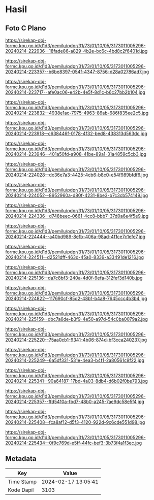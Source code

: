 # Hasil

## Foto C Plano

https://sirekap-obj-formc.kpu.go.id/d1d3/pemilu/pdpr/31/73/01/10/05/3173011005296-20240214-222936--18fade86-a829-4b2e-bc6c-4bd8c2f6401d.jpg

https://sirekap-obj-formc.kpu.go.id/d1d3/pemilu/pdpr/31/73/01/10/05/3173011005296-20240214-223357--b6be8397-054f-4347-8756-d28a02786ad7.jpg

https://sirekap-obj-formc.kpu.go.id/d1d3/pemilu/pdpr/31/73/01/10/05/3173011005296-20240214-223717--afe0ac06-e42b-4e5f-8d1c-b6c27bb2b104.jpg

https://sirekap-obj-formc.kpu.go.id/d1d3/pemilu/pdpr/31/73/01/10/05/3173011005296-20240214-223832--4938e1ac-7975-4963-86ab-686f835ee2c5.jpg

https://sirekap-obj-formc.kpu.go.id/d1d3/pemilu/pdpr/31/73/01/10/05/3173011005296-20240214-223918--c638446f-0178-4f32-bed8-438313d563dc.jpg

https://sirekap-obj-formc.kpu.go.id/d1d3/pemilu/pdpr/31/73/01/10/05/3173011005296-20240214-223946--401a50fd-a908-41be-89a1-31a4859c5cb3.jpg

https://sirekap-obj-formc.kpu.go.id/d1d3/pemilu/pdpr/31/73/01/10/05/3173011005296-20240214-224028--dc36e7a3-4425-4cb6-b8c0-e54f989bfdf6.jpg

https://sirekap-obj-formc.kpu.go.id/d1d3/pemilu/pdpr/31/73/01/10/05/3173011005296-20240214-224052--8952960a-d80f-4231-8be3-b7c3cb574149.jpg

https://sirekap-obj-formc.kpu.go.id/d1d3/pemilu/pdpr/31/73/01/10/05/3173011005296-20240214-224336--d748beec-0661-4cc8-bbb7-37d0a6e4f5e9.jpg

https://sirekap-obj-formc.kpu.go.id/d1d3/pemilu/pdpr/31/73/01/10/05/3173011005296-20240214-224444--a40bd989-8e1b-406a-98ad-4f1ce7c1efe7.jpg

https://sirekap-obj-formc.kpu.go.id/d1d3/pemilu/pdpr/31/73/01/10/05/3173011005296-20240214-224511--d2521dff-463d-45a0-8339-a33491de1216.jpg

https://sirekap-obj-formc.kpu.go.id/d1d3/pemilu/pdpr/31/73/01/10/05/3173011005296-20240214-225136--da7c8bf3-240a-4d0f-9efa-312fef3d140b.jpg

https://sirekap-obj-formc.kpu.go.id/d1d3/pemilu/pdpr/31/73/01/10/05/3173011005296-20240214-224822--117690cf-85d2-48b1-b4a8-7645ccc4b3b4.jpg

https://sirekap-obj-formc.kpu.go.id/d1d3/pemilu/pdpr/31/73/01/10/05/3173011005296-20240214-225159--dbc7a6de-b3f9-4e50-a97d-54c0ba0079a2.jpg

https://sirekap-obj-formc.kpu.go.id/d1d3/pemilu/pdpr/31/73/01/10/05/3173011005296-20240214-225220--75aa0cb1-9341-4b06-874d-bf3cca240237.jpg

https://sirekap-obj-formc.kpu.go.id/d1d3/pemilu/pdpr/31/73/01/10/05/3173011005296-20240214-225249--6a5df331-531e-4ea3-b4f1-2a80561c9f22.jpg

https://sirekap-obj-formc.kpu.go.id/d1d3/pemilu/pdpr/31/73/01/10/05/3173011005296-20240214-225341--90a64187-17bd-4a03-8db4-d6b02f0be793.jpg

https://sirekap-obj-formc.kpu.go.id/d1d3/pemilu/pdpr/31/73/01/10/05/3173011005296-20240214-225357--ffd5410a-fbd7-48b0-a245-7ae9dc58e5f4.jpg

https://sirekap-obj-formc.kpu.go.id/d1d3/pemilu/pdpr/31/73/01/10/05/3173011005296-20240214-225408--fca8af12-d5f3-4120-922d-9c6cde551d98.jpg

https://sirekap-obj-formc.kpu.go.id/d1d3/pemilu/pdpr/31/73/01/10/05/3173011005296-20240214-225434--0f9c769d-e5ff-44fc-bef3-3b73f4a1f3ec.jpg


## Metadata

| Key        | Value               |
| ---------- | ------------------- |
| Time Stamp | 2024-02-17 13:05:41 |
| Kode Dapil | 3103                |



